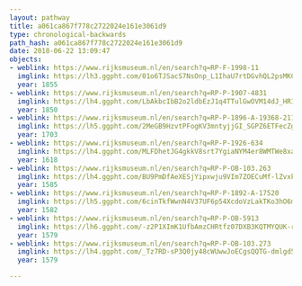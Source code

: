 ```yaml
---
layout: pathway
title: a061ca867f778c2722024e161e3061d9
type: chronological-backwards
path_hash: a061ca867f778c2722024e161e3061d9
date: 2018-06-22 13:09:47
objects:
- weblink: https://www.rijksmuseum.nl/en/search?q=RP-F-1998-11
  imglink: https://lh3.ggpht.com/01o6TJSacS7NsOnp_L1IhaU7rtDGvhQL2psMKCzim0z7y7j9PHPTTD-V4-j-rIfyRGNx0swTxYiOTligkfYf5_WmzEo=s200
  year: 1855
- weblink: https://www.rijksmuseum.nl/en/search?q=RP-P-1907-4831
  imglink: https://lh4.ggpht.com/LbAkbcIbB2o2ldbEzJ1q4TTulGwOVM14dJ_HRIY5B5WMjOOTYemDwfXq1ajMi-ueyhKilscUnO5qUfLqiqfkbLhqsA=s200
  year: 1850
- weblink: https://www.rijksmuseum.nl/en/search?q=RP-P-1896-A-19368-2116
  imglink: https://lh5.ggpht.com/2MeGB9HzvtPFogKV3mntyjjGI_SGPZ6ETFecZg-YcQ0aTKxMXux4YrAeHBIUjjDCvgJYWsgTOQ9lvecMoHePsc93acU=s200
  year: 1703
- weblink: https://www.rijksmuseum.nl/en/search?q=RP-P-1926-634
  imglink: https://lh4.ggpht.com/MLFDhetJG4gkkV8srt7YgiaNYM4er8WMTWe8xajWGeYKg8K0mIW2WzqWDSsMFrpGjqcI3oxLKuG2LKiESRgDnzxoBA=s200
  year: 1618
- weblink: https://www.rijksmuseum.nl/en/search?q=RP-P-OB-103.263
  imglink: https://lh4.ggpht.com/BU9PmDfAeXESjYipxwju9VIm7ZOECuMf-lZvxkE4SnfFUOlngdYX5hgroKmeQJ28DUzP9cqE6ozIOTvcdzpYtBfZOCU=s200
  year: 1585
- weblink: https://www.rijksmuseum.nl/en/search?q=RP-P-1892-A-17520
  imglink: https://lh5.ggpht.com/6cinTkfWwnN4V37UF6p54XcdoVzLakTKo3hO6mQOv3uZ8Z3yLRcnC4t6chvEJI2ZeSpLZN5VdW-rInu5PrBTV5kBoqI=s200
  year: 1582
- weblink: https://www.rijksmuseum.nl/en/search?q=RP-P-OB-5913
  imglink: https://lh6.ggpht.com/-z2P1XImK1UfbAmzCHRtfz07DXB3KQTMYQUK-rqIGSomiMKAXaIf4T7DhroptVa2aZx8uAper6hK5pjQyckz5DTLIg=s200
  year: 1579
- weblink: https://www.rijksmuseum.nl/en/search?q=RP-P-OB-103.273
  imglink: https://lh4.ggpht.com/_Tz7RD-sP3Q0jy48cWUwwJoECgsQQTG-dmlgd5meJXIGVh4NvSPswYs_IVt5FFxwj1PHf9Y0bFCXFWHJ2GjpFiqCwv1i=s200
  year: 1579

---
```

